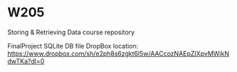 # W205
Storing &amp; Retrieving Data course repository

FinalProject SQLite DB file DropBox location:
https://www.dropbox.com/sh/e2ph8s6zgkt6l5w/AACcozNAEpZIXpvMWjkNdwTKa?dl=0
